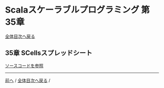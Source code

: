 # Scalaスケーラブルプログラミング 第35章
[全体目次へ戻る](index.md)

## 35章 SCellsスプレッドシート
[ソースコードを参照](./scells/readme.md)

***

[前へ](c34.md) /
[全体目次へ戻る](index.md) /
